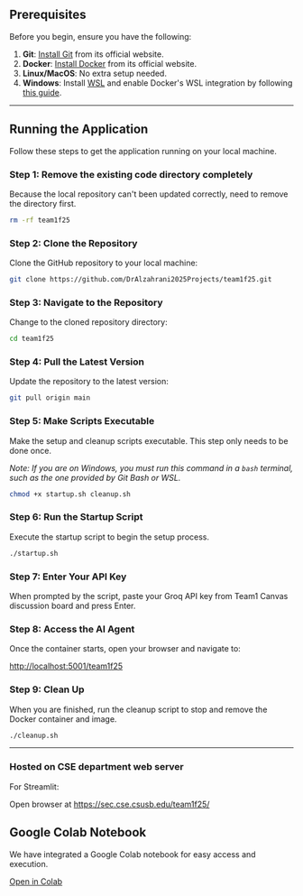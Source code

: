 ## Prerequisites

Before you begin, ensure you have the following:

1. **Git**: [Install Git](https://git-scm.com/) from its official website.
2. **Docker**: [Install Docker](https://www.docker.com) from its official website.
3. **Linux/MacOS**: No extra setup needed.
4. **Windows**: Install [WSL](https://learn.microsoft.com/en-us/windows/wsl/install) and enable Docker's WSL integration by following [this guide](https://docs.docker.com/desktop/windows/wsl/).

---

## Running the Application

Follow these steps to get the application running on your local machine.

### Step 1: Remove the existing code directory completely

Because the local repository can't been updated correctly, need to remove the directory first.

```bash
rm -rf team1f25
```

### Step 2: Clone the Repository

Clone the GitHub repository to your local machine:

```bash
git clone https://github.com/DrAlzahrani2025Projects/team1f25.git
```

### Step 3: Navigate to the Repository

Change to the cloned repository directory:

```bash
cd team1f25
```

### Step 4: Pull the Latest Version

Update the repository to the latest version:

```bash
git pull origin main
```

### Step 5: Make Scripts Executable

Make the setup and cleanup scripts executable. This step only needs to be done once.

*Note: If you are on Windows, you must run this command in a `bash` terminal, such as the one provided by Git Bash or WSL.*

```bash
chmod +x startup.sh cleanup.sh
```

### Step 6: Run the Startup Script

Execute the startup script to begin the setup process.

```bash
./startup.sh
```

### Step 7: Enter Your API Key

When prompted by the script, paste your Groq API key from Team1 Canvas discussion board and press Enter.	

### Step 8: Access the AI Agent

Once the container starts, open your browser and navigate to:

[http://localhost:5001/team1f25](http://localhost:5001/team1f25/)

### Step 9: Clean Up

When you are finished, run the cleanup script to stop and remove the Docker container and image.

```bash
./cleanup.sh
```

---

### Hosted on CSE department web server

For Streamlit:

Open browser at https://sec.cse.csusb.edu/team1f25/

## Google Colab Notebook  

We have integrated a Google Colab notebook for easy access and execution.	

[Open in Colab](https://colab.research.google.com/drive/1tf7gLr7rv-YE5rZq6R0iJzA3-MUVs38N?usp=sharing)